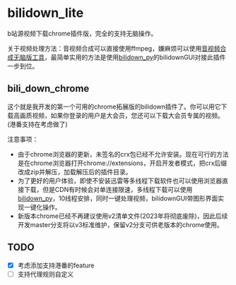 # bilidown_lite

b站源视频下载chrome插件版，完全的支持无脑操作。

关于视频处理方法：音视频合成可以直接使用ffmpeg，嫌麻烦可以使用[音视频合成无脑版工具](https://github.com/MNTMDEV/Qtavcombine)，最简单实用的方法是使用[bilidown_py](https://github.com/MNTMDEV/bilidown_py)的bilidownGUI对接此插件一步到位。

## bili_down_chrome

这个就是我开发的第一个可用的chrome拓展版的bilidown插件了。你可以用它下载高画质视频，如果你登录的用户是大会员，您还可以下载大会员专属的视频。(港番支持在考虑做了)

注意事项：
- 由于chrome浏览器的更新，未签名的crx包已经不允许安装。现在可行的方法是在chrome浏览器打开chrome://extensions，开启开发者模式，把crx后缀改成zip并解压，加载解压后的插件目录。
- 为了更好的用户体验，即使不安装迅雷等多线程下载软件也可以使用浏览器直接下载，但是CDN有时候会对单连接限速，多线程下载可以使用[bilidown_py](https://github.com/MNTMDEV/bilidown_py)，10线程安排，同时一键处理视频，bilidownGUI带图形界面实现一键化操作。
- 新版本chrome已经不再建议使用v2清单文件(2023年将彻底废除)，因此后续开发master分支将以v3标准维护，保留v2分支可供老版本的chrome使用。

## TODO

- [x] 考虑添加支持港番的feature
- [ ] 支持代理规则自定义